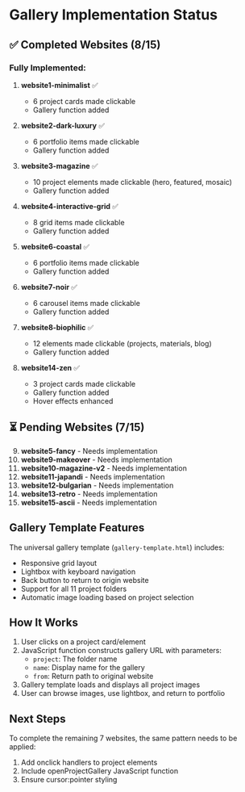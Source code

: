 # Gallery Implementation Status

## ✅ Completed Websites (8/15)

### Fully Implemented:
1. **website1-minimalist** ✅
   - 6 project cards made clickable
   - Gallery function added

2. **website2-dark-luxury** ✅
   - 6 portfolio items made clickable
   - Gallery function added

3. **website3-magazine** ✅
   - 10 project elements made clickable (hero, featured, mosaic)
   - Gallery function added

4. **website4-interactive-grid** ✅
   - 8 grid items made clickable
   - Gallery function added

5. **website6-coastal** ✅
   - 6 portfolio items made clickable
   - Gallery function added

6. **website7-noir** ✅
   - 6 carousel items made clickable
   - Gallery function added

7. **website8-biophilic** ✅
   - 12 elements made clickable (projects, materials, blog)
   - Gallery function added

8. **website14-zen** ✅
   - 3 project cards made clickable
   - Gallery function added
   - Hover effects enhanced

## ⏳ Pending Websites (7/15)

9. **website5-fancy** - Needs implementation
10. **website9-makeover** - Needs implementation
11. **website10-magazine-v2** - Needs implementation
12. **website11-japandi** - Needs implementation
13. **website12-bulgarian** - Needs implementation
14. **website13-retro** - Needs implementation
15. **website15-ascii** - Needs implementation

## Gallery Template Features

The universal gallery template (`gallery-template.html`) includes:
- Responsive grid layout
- Lightbox with keyboard navigation
- Back button to return to origin website
- Support for all 11 project folders
- Automatic image loading based on project selection

## How It Works

1. User clicks on a project card/element
2. JavaScript function constructs gallery URL with parameters:
   - `project`: The folder name
   - `name`: Display name for the gallery
   - `from`: Return path to original website
3. Gallery template loads and displays all project images
4. User can browse images, use lightbox, and return to portfolio

## Next Steps

To complete the remaining 7 websites, the same pattern needs to be applied:
1. Add onclick handlers to project elements
2. Include openProjectGallery JavaScript function
3. Ensure cursor:pointer styling